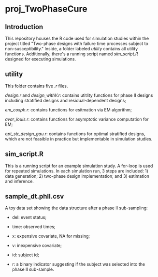 # proj_TwoPhaseCure

## Introduction

This repository houses the R code used for simulation studies within the project titled "Two-phase designs with failure time processes subject to non-susceptibility." Inside, a folder labeled *utility* contains all utility functions. Additionally, there's a running script named *sim_script.R* designed for executing simulations.

## utility

This folder contains five *.r* files. 

*design.r* and *design_withV.r*: contains utitlity functions for phase II designs including stratified designs and residual-dependent designs;

*em_coxph.r*: contains functions for esitmation via EM algorithm;

*avar_louis.r*: contains functions for asymptotic variance computation for EM;

*opt_str_design_gau.r*: contains functions for optimal stratified designs, which are not feasible in practice but implementable in simulation studies. 


## sim_script.R

This is a running script for an example simulation study. A for-loop is used for repeated simulations. In each simulation run, 3 steps are included: 1) data generation; 2) two-phase design implementation; and 3) estimation and inference. 

## sample_dt.phII.csv

A toy data set showing the data structure after a phase II sub-sampling: 

- del: event status;

- time: observed times;

- x: expensive covariate, NA for missing;

- v: inexpensive covariate; 

- id: subject id;

- r: a binary indicator suggesting if the subject was selected into the phase II sub-sample. 
